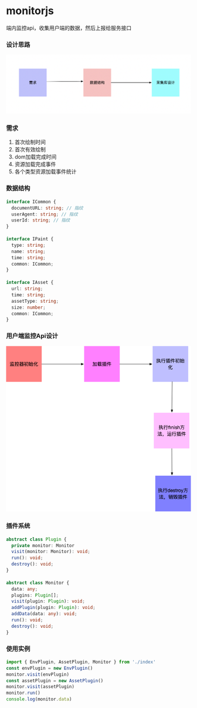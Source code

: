 # monitorjs

端内监控api，收集用户端的数据，然后上报给服务接口

### 设计思路
![设计思路图](./assets/设计步骤.png)

### 需求
1. 首次绘制时间
2. 首次有效绘制
3. dom加载完成时间
4. 资源加载完成事件
5. 各个类型资源加载事件统计

### 数据结构
``` ts
interface ICommon {
  documentURL: string; // 指纹
  userAgent: string; // 指纹
  userId: string; // 指纹
}

interface IPaint {
  type: string;
  name: string;
  time: string;
  common: ICommon;
}

interface IAsset {
  url: string;
  time: string;
  assetType: string;
  size: number;
  common: ICommon;
}

```

### 用户端监控Api设计
![](assets/监视器执行流程.png)

### 插件系统
```ts
abstract class Plugin {
  private monitor: Monitor
  visit(monitor: Monitor): void;
  run(): void;
  destroy(): void;
}

abstract class Monitor {
  data: any;
  plugins: Plugin[];
  visit(plugin: Plugin): void;
  addPlugin(plugin: Plugin): void;
  addData(data: any): void;
  run(): void;
  destroy(): void;
}
```

### 使用实例
```ts
import { EnvPlugin, AssetPlugin, Monitor } from './index'
const envPlugin = new EnvPlugin()
monitor.visit(envPlugin)
const assetPlugin = new AssetPlugin()
monitor.visit(assetPlugin)
monitor.run()
console.log(monitor.data)
```
